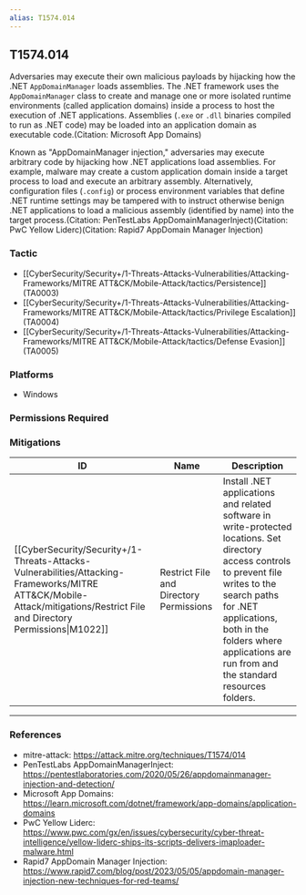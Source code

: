 ```yaml
---
alias: T1574.014
---
```


## T1574.014

Adversaries may execute their own malicious payloads by hijacking how the .NET `AppDomainManager` loads assemblies. The .NET framework uses the `AppDomainManager` class to create and manage one or more isolated runtime environments (called application domains) inside a process to host the execution of .NET applications. Assemblies (`.exe` or `.dll` binaries compiled to run as .NET code) may be loaded into an application domain as executable code.(Citation: Microsoft App Domains) 

Known as "AppDomainManager injection," adversaries may execute arbitrary code by hijacking how .NET applications load assemblies. For example, malware may create a custom application domain inside a target process to load and execute an arbitrary assembly. Alternatively, configuration files (`.config`) or process environment variables that define .NET runtime settings may be tampered with to instruct otherwise benign .NET applications to load a malicious assembly (identified by name) into the target process.(Citation: PenTestLabs AppDomainManagerInject)(Citation: PwC Yellow Liderc)(Citation: Rapid7 AppDomain Manager Injection)


### Tactic
- [[CyberSecurity/Security+/1-Threats-Attacks-Vulnerabilities/Attacking-Frameworks/MITRE ATT&CK/Mobile-Attack/tactics/Persistence]] (TA0003)
- [[CyberSecurity/Security+/1-Threats-Attacks-Vulnerabilities/Attacking-Frameworks/MITRE ATT&CK/Mobile-Attack/tactics/Privilege Escalation]] (TA0004)
- [[CyberSecurity/Security+/1-Threats-Attacks-Vulnerabilities/Attacking-Frameworks/MITRE ATT&CK/Mobile-Attack/tactics/Defense Evasion]] (TA0005)

### Platforms
- Windows

### Permissions Required

### Mitigations

| ID | Name | Description |
| --- | --- | --- |
| [[CyberSecurity/Security+/1-Threats-Attacks-Vulnerabilities/Attacking-Frameworks/MITRE ATT&CK/Mobile-Attack/mitigations/Restrict File and Directory Permissions\|M1022]] | Restrict File and Directory Permissions | Install .NET applications and related software in write-protected locations. Set directory access controls to prevent file writes to the search paths for .NET applications, both in the folders where applications are run from and the standard resources folders. |


---
### References

- mitre-attack: https://attack.mitre.org/techniques/T1574/014
- PenTestLabs AppDomainManagerInject: https://pentestlaboratories.com/2020/05/26/appdomainmanager-injection-and-detection/
- Microsoft App Domains: https://learn.microsoft.com/dotnet/framework/app-domains/application-domains
- PwC Yellow Liderc: https://www.pwc.com/gx/en/issues/cybersecurity/cyber-threat-intelligence/yellow-liderc-ships-its-scripts-delivers-imaploader-malware.html
- Rapid7 AppDomain Manager Injection: https://www.rapid7.com/blog/post/2023/05/05/appdomain-manager-injection-new-techniques-for-red-teams/
